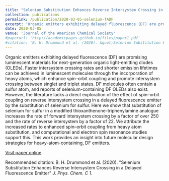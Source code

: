```yaml
---
title: "Selenium Substitution Enhances Reverse Intersystem Crossing in a Delayed Fluorescence Emitter"
collection: publications
permalink: /publication/2020-03-05-selenium-TADF
excerpt: 'Organic emitters exhibiting delayed fluorescence (DF) are promising luminescent materials for next-generation organic light-emitting diodes (OLEDs). Faster intersystem crossing rates and shorter emission lifetimes can be achieved in luminescent molecules through the incorporation of heavy atoms, which enhance spin–orbit coupling and promote intersystem crossing between singlet and triplet states. DF molecules often contain a sulfur atom, and reports of selenium-containing DF OLEDs also exist. However, the literature lacks a direct exploration of the effect of spin–orbit coupling on reverse intersystem crossing in a delayed fluorescence emitter by the substitution of selenium for sulfur. Here we show that substitution of selenium for sulfur in a modified thioxanthenone-triphenylamine analogue increases the rate of forward intersystem crossing by a factor of over 250 and the rate of reverse intersystem by a factor of 22. We attribute the increased rates to enhanced spin–orbit coupling from heavy atom substitution, and computational and electron spin resonance studies support this. This work provides an insight into future molecular design strategies for heavy-atom-containing, DF emitters.'
date: 2020-03-05
venue: 'Journal of the American Chemical Society'
#paperurl: 'http://academicpages.github.io/files/paper1.pdf'
#citation: 'B. H. Drummond et al. (2020). &quot;Selenium Substitution Enhances Reverse Intersystem Crossing in a Delayed Fluorescence Emitter.&quot; <i>J. Phys. Chem. C 1</i>.'
---
```

Organic emitters exhibiting delayed fluorescence (DF) are promising luminescent materials for next-generation organic light-emitting diodes (OLEDs). Faster intersystem crossing rates and shorter emission lifetimes can be achieved in luminescent molecules through the incorporation of heavy atoms, which enhance spin–orbit coupling and promote intersystem crossing between singlet and triplet states. DF molecules often contain a sulfur atom, and reports of selenium-containing DF OLEDs also exist. However, the literature lacks a direct exploration of the effect of spin–orbit coupling on reverse intersystem crossing in a delayed fluorescence emitter by the substitution of selenium for sulfur. Here we show that substitution of selenium for sulfur in a modified thioxanthenone-triphenylamine analogue increases the rate of forward intersystem crossing by a factor of over 250 and the rate of reverse intersystem by a factor of 22. We attribute the increased rates to enhanced spin–orbit coupling from heavy atom substitution, and computational and electron spin resonance studies support this. This work provides an insight into future molecular design strategies for heavy-atom-containing, DF emitters.

[Visit paper online](https://pubs.acs.org/doi/10.1021/acs.jpcc.0c01499)

Recommended citation: B. H. Drummond et al. (2020). "Selenium Substitution Enhances Reverse Intersystem Crossing in a Delayed Fluorescence Emitter" <i>J. Phys. Chem. C 1</i>.
